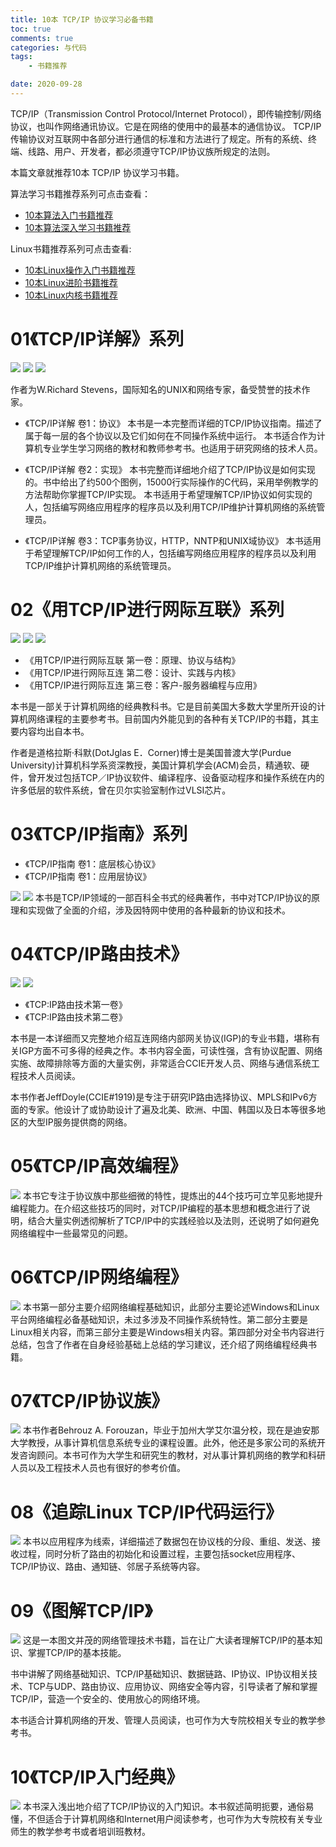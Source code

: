 ```yaml
---
title: 10本 TCP/IP 协议学习必备书籍
toc: true
comments: true
categories: 与代码
tags: 
	- 书籍推荐

date: 2020-09-28
---
```

TCP/IP（Transmission Control Protocol/Internet Protocol），即传输控制/网络协议，也叫作网络通讯协议。它是在网络的使用中的最基本的通信协议。
TCP/IP传输协议对互联网中各部分进行通信的标准和方法进行了规定。所有的系统、终端、线路、用户、开发者，都必须遵守TCP/IP协议族所规定的法则。

本篇文章就推荐10本 TCP/IP 协议学习书籍。

算法学习书籍推荐系列可点击查看：

- [10本算法入门书籍推荐](https://102no.com/2020/12/03/10-algorithm-books/)
- [10本算法深入学习书籍推荐](https://102no.com/2021/01/25/10-in-depth-algorithm-books/)

Linux书籍推荐系列可点击查看:

- [10本Linux操作入门书籍推荐](https://102no.com/2020/08/13/10-linux-introduction-books/)
- [10本Linux进阶书籍推荐](https://102no.com/2020/08/17/10-linux-advanced-books/)
- [10本Linux内核书籍推荐](https://102no.com/2020/09/01/10-linux-kernel-books/)

# 01《TCP/IP详解》系列

![](http://qiniu.102no.com/TCP:IP详解卷1协议.png)
![](http://qiniu.102no.com/TCP%3AIP详解卷2实现.png)
![](http://qiniu.102no.com/TCP:IP详解卷3TCP事务协议，HTTP，NNTP和UNIX域协议.png)

作者为W.Richard Stevens，国际知名的UNIX和网络专家，备受赞誉的技术作家。

- 《TCP/IP详解 卷1：协议》
本书是一本完整而详细的TCP/IP协议指南。描述了属于每一层的各个协议以及它们如何在不同操作系统中运行。
本书适合作为计算机专业学生学习网络的教材和教师参考书。也适用于研究网络的技术人员。

- 《TCP/IP详解 卷2：实现》
本书完整而详细地介绍了TCP/IP协议是如何实现的。书中给出了约500个图例，15000行实际操作的C代码，采用举例教学的方法帮助你掌握TCP/IP实现。
本书适用于希望理解TCP/IP协议如何实现的人，包括编写网络应用程序的程序员以及利用TCP/IP维护计算机网络的系统管理员。

- 《TCP/IP详解 卷3：TCP事务协议，HTTP，NNTP和UNIX域协议》
本书适用于希望理解TCP/IP如何工作的人，包括编写网络应用程序的程序员以及利用TCP/IP维护计算机网络的系统管理员。
 
# 02《用TCP/IP进行网际互联》系列

![](http://qiniu.102no.com/用TCP%3AIP进行网际互联第一卷：原理、协议与结构.png)
![](http://qiniu.102no.com/用TCP:IP进行网际互连第二卷：设计、实践与内核.png)
![](http://qiniu.102no.com/用TCP:IP进行网际互连第三卷：客户-服务器编程与应用.png)

- 《用TCP/IP进行网际互联 第一卷：原理、协议与结构》
- 《用TCP/IP进行网际互连 第二卷：设计、实践与内核》
- 《用TCP/IP进行网际互连 第三卷：客户-服务器编程与应用》

本书是一部关于计算机网络的经典教科书。它是目前美国大多数大学里所开设的计算机网络课程的主要参考书。目前国内外能见到的各种有关TCP/IP的书籍，其主要内容均出自本书。

作者是道格拉斯·科默(DotJglas E．Corner)博士是美国普渡大学(Purdue University)计算机科学系资深教授，美国计算机学会(ACM)会员，精通软、硬件，曾开发过包括TCP／IP协议软件、编译程序、设备驱动程序和操作系统在内的许多低层的软件系统，曾在贝尔实验室制作过VLSI芯片。
    
# 03《TCP/IP指南》系列

- 《TCP/IP指南 卷1：底层核心协议》
- 《TCP/IP指南 卷1：应用层协议》

![](http://qiniu.102no.com/TCP:IP指南卷1：底层核心协议.png)
![](http://qiniu.102no.com/TCP:IP指南卷2：应用层协议.png)
本书是TCP/IP领域的一部百科全书式的经典著作，书中对TCP/IP协议的原理和实现做了全面的介绍，涉及因特网中使用的各种最新的协议和技术。


# 04《TCP/IP路由技术》

![](http://qiniu.102no.com/TCP:IP路由技术第一卷.png)
![](http://qiniu.102no.com/TCP:IP路由技术第二卷.png)

- 《TCP:IP路由技术第一卷》
- 《TCP:IP路由技术第二卷》

本书是一本详细而又完整地介绍互连网络内部网关协议(IGP)的专业书籍，堪称有关IGP方面不可多得的经典之作。本书内容全面，可读性强，含有协议配置、网络实施、故障排除等方面的大量实例，非常适合CCIE开发人员、网络与通信系统工程技术人员阅读。

本书作者JeffDoyle(CCIE#1919)是专注于研究IP路由选择协议、MPLS和IPv6方面的专家。他设计了或协助设计了遍及北美、欧洲、中国、韩国以及日本等很多地区的大型IP服务提供商的网络。

# 05《TCP/IP高效编程》
![](http://qiniu.102no.com/TCP:IP高效编程.png)
本书它专注于协议族中那些细微的特性，提炼出的44个技巧可立竿见影地提升编程能力。在介绍这些技巧的同时，对TCP/IP编程的基本思想和概念进行了说明，结合大量实例透彻解析了TCP/IP中的实践经验以及法则，还说明了如何避免网络编程中一些最常见的问题。

# 06《TCP/IP网络编程》
![](http://qiniu.102no.com/TCP:IP网络编程.png)
本书第一部分主要介绍网络编程基础知识，此部分主要论述Windows和Linux平台网络编程必备基础知识，未过多涉及不同操作系统特性。第二部分主要是Linux相关内容，而第三部分主要是Windows相关内容。第四部分对全书内容进行总结，包含了作者在自身经验基础上总结的学习建议，还介绍了网络编程经典书籍。

# 07《TCP/IP协议族》
![](http://qiniu.102no.com/TCP:IP协议族.png)
本书作者Behrouz A. Forouzan，毕业于加州大学艾尔温分校，现在是迪安那大学教授，从事计算机信息系统专业的课程设置。此外，他还是多家公司的系统开发咨询顾问。本书可作为大学生和研究生的教材，对从事计算机网络的教学和科研人员以及工程技术人员也有很好的参考价值。

# 08《追踪Linux TCP/IP代码运行》
![](http://qiniu.102no.com/追踪LinuxTCP:IP代码运行.png)
本书以应用程序为线索，详细描述了数据包在协议栈的分段、重组、发送、接收过程，同时分析了路由的初始化和设置过程，主要包括socket应用程序、 TCP/IP协议、路由、通知链、邻居子系统等内容。

# 09《图解TCP/IP》
![](http://qiniu.102no.com/图解TCP:IP.png)
这是一本图文并茂的网络管理技术书籍，旨在让广大读者理解TCP/IP的基本知识、掌握TCP/IP的基本技能。

书中讲解了网络基础知识、TCP/IP基础知识、数据链路、IP协议、IP协议相关技术、TCP与UDP、路由协议、应用协议、网络安全等内容，引导读者了解和掌握TCP/IP，营造一个安全的、使用放心的网络环境。

本书适合计算机网络的开发、管理人员阅读，也可作为大专院校相关专业的教学参考书。

# 10《TCP/IP入门经典》
![](http://qiniu.102no.com/TCP:IP入门经典.png)
本书深入浅出地介绍了TCP/IP协议的入门知识。本书叙述简明扼要，通俗易懂，不但适合于计算机网络和Internet用户阅读参考，也可作为大专院校有关专业师生的教学参考书或者培训班教材。



